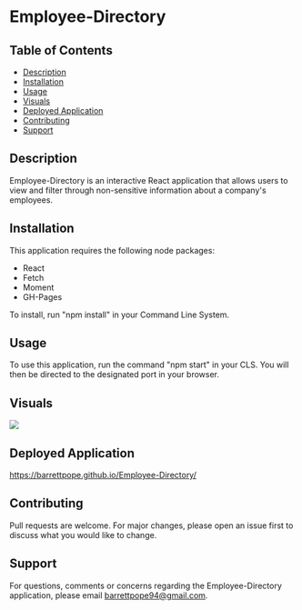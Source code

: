 # Employee-Directory

## Table of Contents

- [Description](#description)
- [Installation](#installation)
- [Usage](#usage)
- [Visuals](#visuals)
- [Deployed Application](#deployed)
- [Contributing](#contributing)
- [Support](#support)

## Description

Employee-Directory is an interactive React application that allows users to view and filter through non-sensitive information about a company's employees.

## Installation

This application requires the following node packages:

- React
- Fetch
- Moment
- GH-Pages

To install, run "npm install" in your Command Line System.

## Usage

To use this application, run the command "npm start" in your CLS. You will then be directed to the designated port in your browser.

## Visuals

![](images/visual.jpg)

## Deployed Application

https://barrettpope.github.io/Employee-Directory/

## Contributing

Pull requests are welcome. For major changes, please open an issue first to discuss what you would like to change.

## Support

For questions, comments or concerns regarding the Employee-Directory application, please email barrettpope94@gmail.com.
